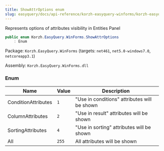 ```yaml
---
title: ShowAttrOptions enum
slug: easyquery/docs/api-reference/korzh-easyquery-winforms/korzh-easyquery-winforms-namespace/showattroptions-enum
---
```



Represents options of attributes visibility in Entities Panel
```csharp
public enum Korzh.EasyQuery.WinForms.ShowAttrOptions
    : Enum

```
Package: `Korzh.EasyQuery.WinForms` (targets: `net461`, `net5.0-windows7.0`, `netcoreapp3.1`)

Assembly: `Korzh.EasyQuery.WinForms.dll`

### Enum

| Name | Value | Description | 
| --- | --- | --- | 
| ConditionAttributes | `1` | "Use in conditions" attributes will be shown | 
| ColumnAttributes | `2` | "Use in result" attributes will be shown | 
| SortingAttributes | `4` | "Use in sorting" attributes will be shown | 
| All | `255` | All attributes will be shown |